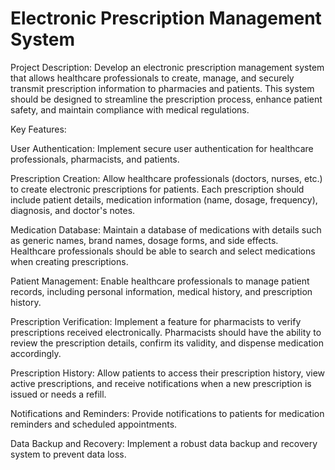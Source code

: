 # Electronic Prescription Management System

Project Description:
Develop an electronic prescription management system that allows healthcare professionals to create, manage, and securely transmit prescription information to pharmacies and patients. This system should be designed to streamline the prescription process, enhance patient safety, and maintain compliance with medical regulations.

Key Features:

User Authentication: Implement secure user authentication for healthcare professionals, pharmacists, and patients.

Prescription Creation: Allow healthcare professionals (doctors, nurses, etc.) to create electronic prescriptions for patients. Each prescription should include patient details, medication information (name, dosage, frequency), diagnosis, and doctor's notes.

Medication Database: Maintain a database of medications with details such as generic names, brand names, dosage forms, and side effects. Healthcare professionals should be able to search and select medications when creating prescriptions.

Patient Management: Enable healthcare professionals to manage patient records, including personal information, medical history, and prescription history.

Prescription Verification: Implement a feature for pharmacists to verify prescriptions received electronically. Pharmacists should have the ability to review the prescription details, confirm its validity, and dispense medication accordingly.

Prescription History: Allow patients to access their prescription history, view active prescriptions, and receive notifications when a new prescription is issued or needs a refill.

Notifications and Reminders: Provide notifications to patients for medication reminders and scheduled appointments.

Data Backup and Recovery: Implement a robust data backup and recovery system to prevent data loss.

